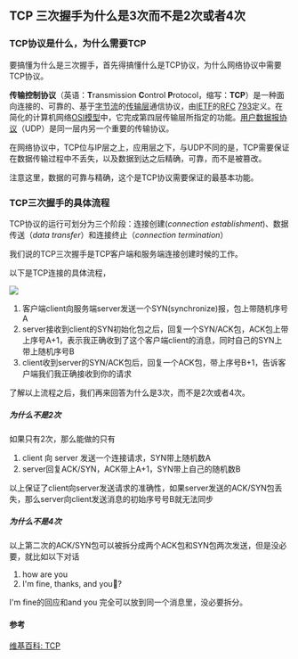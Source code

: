 ## TCP 三次握手为什么是3次而不是2次或者4次

### TCP协议是什么，为什么需要TCP

要搞懂为什么是三次握手，首先得搞懂什么是TCP协议，为什么网络协议中需要TCP协议。

**传输控制协议**（英语：**T**ransmission **C**ontrol **P**rotocol，缩写：**TCP**）是一种面向连接的、可靠的、基于[字节流](https://zh.wikipedia.org/wiki/字節流)的[传输层](https://zh.wikipedia.org/wiki/传输层)通信协议，由[IETF](https://zh.wikipedia.org/wiki/IETF)的[RFC](https://zh.wikipedia.org/wiki/RFC) [793](https://tools.ietf.org/html/rfc793)定义。在简化的计算机网络[OSI模型](https://zh.wikipedia.org/wiki/OSI模型)中，它完成第四层传输层所指定的功能。[用户数据报协议](https://zh.wikipedia.org/wiki/用户数据报协议)（UDP）是同一层内另一个重要的传输协议。

在网络协议中，TCP位与IP层之上，应用层之下，与UDP不同的是，TCP需要保证在数据传输过程中不丢失，以及数据到达之后精确，可靠，而不是被篡改。

注意这里，数据的可靠与精确，这个是TCP协议需要保证的最基本功能。



### TCP三次握手的具体流程

TCP协议的运行可划分为三个阶段：连接创建(*connection establishment*)、数据传送（*data transfer*）和连接终止（*connection termination*）

我们说的TCP三次握手是TCP客户端和服务端连接创建时候的工作。

以下是TCP连接的具体流程，

![](http://www.tcpipguide.com/free/diagrams/tcpopen3way.png)

1. 客户端client向服务端server发送一个SYN(synchronize)报，包上带随机序号A
2. server接收到client的SYN初始化包之后，回复一个SYN/ACK包，ACK包上带上序号A+1，表示我正确收到了这个客户端client的消息，同时自己的SYN上带上随机序号B
3. client收到server的SYN/ACK包后，回复一个ACK包，带上序号B+1，告诉客户端我们我正确接收到你的请求

了解以上流程之后，我们再来回答为什么是3次，而不是2次或者4次。



##### 为什么不是2次

如果只有2次，那么能做的只有

1. client 向 server 发送一个连接请求，SYN带上随机数A
2. server回复ACK/SYN，ACK带上A+1，SYN带上自己的随机数B

以上保证了client向server发送请求的准确性，如果server发送的ACK/SYN包丢失，那么server向client发送消息的初始序号号B就无法同步



##### 为什么不是4次

以上第二次的ACK/SYN包可以被拆分成两个ACK包和SYN包两次发送，但是没必要，就比如以下对话

1. how are you
2. I'm fine, thanks, and you?

I'm fine的回应和and you 完全可以放到同一个消息里，没必要拆分。



#### 参考

[维基百科: TCP](https://zh.wikipedia.org/wiki/传输控制协议)